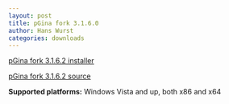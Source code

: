 ```yaml
---
layout: post
title: pGina fork 3.1.6.0
author: Hans Wurst
categories: downloads
---
```


[pGina fork 3.1.6.2 installer](https://github.com/MutonUfoAI/pgina/releases/download/3.1.6.2/pGinaSetup-3.1.6.2.exe)

[pGina fork 3.1.6.2 source](https://github.com/MutonUfoAI/pgina/archive/v3.1.6.2.zip)

**Supported platforms:** Windows Vista and up, both x86 and x64
